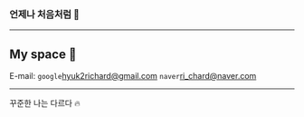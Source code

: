 ### 언제나 처음처럼 🌱
---
## My space 👻
E-mail: `google`<hyuk2richard@gmail.com> `naver`<ri_chard@naver.com>

<!-- Blog: <a href=""><img src="https://img.shields.io/badge/Velog-3DDC84?style=flat-square&logo=Blogger&logoColor=white"/></a>
 -->
<!--
**hyukzz/hyukzz** is a ✨ _special_ ✨ repository because its `README.md` (this file) appears on your GitHub profile.

Here are some ideas to get you started:

- 🔭 I’m currently working on ...
- 🌱 I’m currently learning ...
- 👯 I’m looking to collaborate on ...
- 🤔 I’m looking for help with ...
- 💬 Ask me about ...
- 📫 How to reach me: ...
- 😄 Pronouns: ...
- ⚡ Fun fact: ...
-->

<!-- [![hyukzz GitHub Stats](https://github-readme-stats.vercel.app/api?username=hyukzz&hide_border=trueshow_icons=true&theme=tokyonight&hide=stars)](https://github.com/hyukzz) 
[![Top Langs](https://github-readme-stats.vercel.app/api/top-langs/?username=hyukzz&hide_border=true&layout=compact&show_icons=true&theme=tokyonight)](https://github.com/hyukzz) -->
---
꾸준한 나는 다르다 🔥
